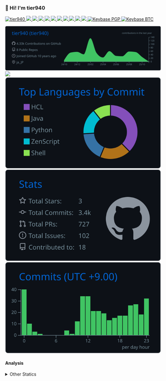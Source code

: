 ### 👋 Hi! I'm tier940

<p align="left"> 
  <a href="https://github.com/tier940/tier940/">
    <img src="https://komarev.com/ghpvc/?username=tier940" alt="tier940" />
  </a>
  <a href="http://twitter.com/tier940">
    <img height="20" src="https://img.shields.io/twitter/follow/tier940?label=Twitter&logo=twitter&style=flat" />
  </a>
  <a href="https://github.com/tier940">
    <img height="20" src="https://img.shields.io/github/followers/tier940?label=follow&logo=github&style=flat" />
  </a>
  <a href="https://www.reddit.com/user/tier940">
    <img height="20" src="https://img.shields.io/reddit/user-karma/combined/tier940?label=Reddit&logo=reddit&style=flat" />
  </a>
  <a href="https://stackoverflow.com/users/17317833/tier940">
    <img height="20" src="https://img.shields.io/stackexchange/stackoverflow/r/17317833?label=StackOverflow&logo=stack-overflow&style=flat" />
  </a>
  <a href="https://zenn.dev/tier940">
    <img height="20" src="https://zenn.badge.nikaera.com/s/tier940/likes" />
  </a>
  <a href="https://zenn.dev/tier940">
    <img height="20" src="https://zenn.badge.nikaera.com/s/tier940/followers" />
  </a>
  <a href="https://zenn.dev/tier940">
    <img height="20" src="https://zenn.badge.nikaera.com/s/tier940/articles" />
  </a>
  <a href="http://qiita.com/tier940">
    <img height="20" src="https://qiita-badge.apiapi.app/s/tier940/posts.svg" />
  </a>
  <a href="http://qiita.com/tier940">
    <img height="20" src="https://qiita-badge.apiapi.app/s/tier940/contributions.svg" />
  </a>
  <a href="https://github.com/tier940/tier940/">
    <img height="20" src="https://github.com/tier940/tier940/actions/workflows/main.yml/badge.svg" />
  </a>
  <a href="https://keybase.io/tier940">
    <img alt="Keybase PGP" src="https://img.shields.io/keybase/pgp/tier940">
  </a>
  <a href="https://keybase.io/tier940">
    <img alt="Keybase BTC" src="https://img.shields.io/keybase/btc/tier940">
  </a>
</p>

[![](https://raw.githubusercontent.com/tier940/tier940/main/profile-summary-card-output/github_dark/0-profile-details.svg)](https://github.com/vn7n24fzkq/github-profile-summary-cards)
[![](https://raw.githubusercontent.com/tier940/tier940/main/profile-summary-card-output/github_dark/1-repos-per-language.svg)](https://github.com/vn7n24fzkq/github-profile-summary-cards) [![](https://raw.githubusercontent.com/tier940/tier940/main/profile-summary-card-output/github_dark/2-most-commit-language.svg)](https://github.com/vn7n24fzkq/github-profile-summary-cards)
[![](https://raw.githubusercontent.com/tier940/tier940/main/profile-summary-card-output/github_dark/3-stats.svg)](https://github.com/vn7n24fzkq/github-profile-summary-cards) [![](https://raw.githubusercontent.com/tier940/tier940/main/profile-summary-card-output/github_dark/4-productive-time.svg)](https://github.com/vn7n24fzkq/github-profile-summary-cards)


#### Analysis
<!-- <img height="150" src="https://github.com/tier940/tier940/blob/master/images/stat.svg" alt="Alternative Text"/> -->

<details>
  <summary>Other Statics</summary>
  <!--START_SECTION:waka-->
![Code Time](http://img.shields.io/badge/Code%20Time-5%2C509%20hrs%209%20mins-blue)

**🐱 My GitHub Data** 

> 📦 47.7 kB Used in GitHub's Storage 
 > 
> 💼 Opted to Hire
 > 
> 📜 13 Public Repositories 
 > 
> 🔑 6 Private Repositories 
 > 
**I'm an Early 🐤** 

```text
🌞 Morning                2700 commits        ████░░░░░░░░░░░░░░░░░░░░░   16.18 % 
🌆 Daytime                6075 commits        █████████░░░░░░░░░░░░░░░░   36.41 % 
🌃 Evening                6200 commits        █████████░░░░░░░░░░░░░░░░   37.16 % 
🌙 Night                  1710 commits        ███░░░░░░░░░░░░░░░░░░░░░░   10.25 % 
```
📅 **I'm Most Productive on Saturday** 

```text
Monday                   1801 commits        ███░░░░░░░░░░░░░░░░░░░░░░   10.79 % 
Tuesday                  2579 commits        ████░░░░░░░░░░░░░░░░░░░░░   15.46 % 
Wednesday                2005 commits        ███░░░░░░░░░░░░░░░░░░░░░░   12.02 % 
Thursday                 1740 commits        ███░░░░░░░░░░░░░░░░░░░░░░   10.43 % 
Friday                   2403 commits        ████░░░░░░░░░░░░░░░░░░░░░   14.40 % 
Saturday                 3199 commits        █████░░░░░░░░░░░░░░░░░░░░   19.17 % 
Sunday                   2958 commits        ████░░░░░░░░░░░░░░░░░░░░░   17.73 % 
```


📊 **This Week I Spent My Time On** 

```text
🕑︎ Time Zone: Asia/Tokyo

💬 Programming Languages: 
Other                    44 hrs 56 mins      ████████████████████░░░░░   79.65 % 
YAML                     4 hrs 46 mins       ██░░░░░░░░░░░░░░░░░░░░░░░   08.46 % 
Markdown                 3 hrs 34 mins       ██░░░░░░░░░░░░░░░░░░░░░░░   06.35 % 
HCL                      45 mins             ░░░░░░░░░░░░░░░░░░░░░░░░░   01.35 % 
Terraform                34 mins             ░░░░░░░░░░░░░░░░░░░░░░░░░   01.03 % 

🔥 Editors: 
Chrome                   47 hrs 16 mins      █████████████████████░░░░   83.77 % 
VS Code                  8 hrs 56 mins       ████░░░░░░░░░░░░░░░░░░░░░   15.83 % 
IntelliJ IDEA            13 mins             ░░░░░░░░░░░░░░░░░░░░░░░░░   00.40 % 

💻 Operating System: 
Windows                  47 hrs 35 mins      █████████████████████░░░░   84.36 % 
Linux                    8 hrs 49 mins       ████░░░░░░░░░░░░░░░░░░░░░   15.64 % 
```

**I Mostly Code in Java** 

```text
Java                     13 repos            ████████████░░░░░░░░░░░░░   48.15 % 
HCL                      3 repos             ███░░░░░░░░░░░░░░░░░░░░░░   11.11 % 
ZenScript                3 repos             ███░░░░░░░░░░░░░░░░░░░░░░   11.11 % 
Shell                    2 repos             ██░░░░░░░░░░░░░░░░░░░░░░░   07.41 % 
Python                   1 repo              █░░░░░░░░░░░░░░░░░░░░░░░░   03.70 % 
```



**Timeline**

![Lines of Code chart](https://raw.githubusercontent.com/tier940/tier940/main/assets/bar_graph.png)


 Last Updated on 04/04/2025 01:37:07 UTC
<!--END_SECTION:waka-->
</details>
